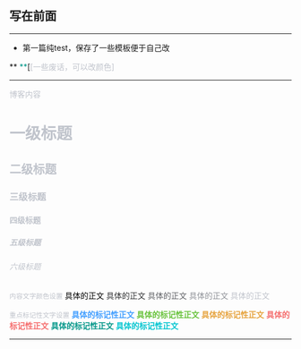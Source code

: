 ## 写在前面
***
+ 第一篇纯test，保存了一些模板便于自己改


**<font color="009688"> **</font>[<font color="#C0C4CC">[一些废话，可以改颜色]</font>
 ***

<font color="#C0C4CC">博客内容</font>

# <font color="#C0C4CC">一级标题
## <font color="#C0C4CC">二级标题
### <font color="#C0C4CC">三级标题
#### <font color="#C0C4CC">四级标题
##### <font color="#C0C4CC">五级标题
###### <font color="#C0C4CC">六级标题

`内容文字颜色设置`
<font color="#000000">具体的正文</font>
<font color="#303133">具体的正文</font>
<font color="#606266">具体的正文</font>
<font color="#909399">具体的正文</font>
<font color="#C0C4CC">具体的正文</font>

`重点标记性文字设置`
**<font color="#409EFF">具体的标记性正文</font>**
**<font color="#67C23A">具体的标记性正文</font>**
**<font color="#E6A23C">具体的标记性正文</font>**
**<font color="#F56C6C">具体的标记性正文</font>**
**<font color="#009688">具体的标记性正文</font>**
**<font color="##00C5CD">具体的标记性正文</font >**
***

